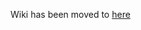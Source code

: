 Wiki has been moved to [here](https://github.com/stardew-access/stardew-access/wiki#stardew-access)
